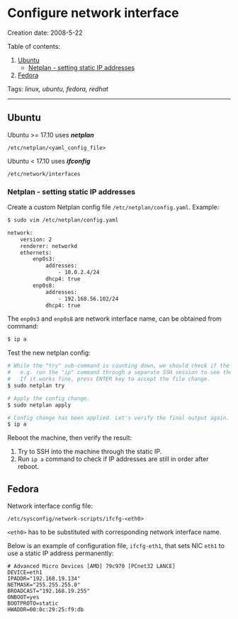 # Configure network interface

Creation date: 2008-5-22

Table of contents:
1. [Ubuntu](#ubuntu)
   - [Netplan - setting static IP addresses](#netplan---setting-static-ip-addresses)
3. [Fedora](#fedora)


Tags: *linux, ubuntu, fedora, redhat*

---

## Ubuntu

Ubuntu >= 17.10 uses **_netplan_**
```
/etc/netplan/<yaml_config_file>
```

Ubuntu < 17.10 uses **_ifconfig_**
```
/etc/network/interfaces
```

### Netplan - setting static IP addresses

Create a custom Netplan config file `/etc/netplan/config.yaml`. Example:
```bash
$ sudo vim /etc/netplan/config.yaml

network:
    version: 2
    renderer: networkd
    ethernets:
        enp0s3:
            addresses:
                - 10.0.2.4/24
            dhcp4: true
        enp0s8:
            addresses:
                - 192.168.56.102/24
            dhcp4: true
```
The `enp0s3` and `enp0s8` are network interface name, can be obtained from command:
```bash
$ ip a
```

Test the new netplan config:
```bash
# While the "try" sub-command is counting down, we should check if the new config works per expectation, 
#   e.g. run the "ip" command through a separate SSH session to see the outcome. 
#   If it works fine, press ENTER key to accept the file change.
$ sudo netplan try

# Apply the config change.
$ sudo netplan apply

# Config change has been applied. Let's verify the final output again.
$ ip a
```

Reboot the machine, then verify the result:
1. Try to SSH into the machine through the static IP.
1. Run `ip a` command to check if IP addresses are still in order after reboot.


## Fedora

Network interface config file:
```
/etc/sysconfig/network-scripts/ifcfg-<eth0>
```

`<eth0>` has to be substituted with corresponding network interface name.

Below is an example of configuration file, `ifcfg-eth1`, that sets NIC `eth1` to use a static IP address permanently:
```
# Advanced Micro Devices [AMD] 79c970 [PCnet32 LANCE]
DEVICE=eth1
IPADDR="192.168.19.134"
NETMASK="255.255.255.0"
BROADCAST="192.168.19.255"
ONBOOT=yes
BOOTPROTO=static
HWADDR=00:0c:29:25:f9:db
```
